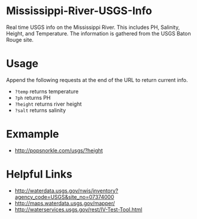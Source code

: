 Mississippi-River-USGS-Info
===========================

Real time USGS info on the Mississippi River. This includes PH, Salinity, Height, and Temperature. The information is gathered from the USGS Baton Rouge site. 

# Usage
Append the following requests at the end of the URL to return current info.
- `?temp` returns temperature
- `?ph` returns PH
- `?height` returns river height
- `?salt` returns salinity

# Exmample
- http://popsnorkle.com/usgs/?height

# Helpful Links
- http://waterdata.usgs.gov/nwis/inventory?agency_code=USGS&site_no=07374000
- http://maps.waterdata.usgs.gov/mapper/
- http://waterservices.usgs.gov/rest/IV-Test-Tool.html

